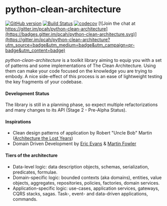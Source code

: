# python-clean-architecture
[![GitHub version](https://badge.fury.io/gh/pcah%2Fpython-clean-architecture.svg)](https://badge.fury.io/gh/pcah%2Fpython-clean-architecture) [![Build Status](https://travis-ci.org/pcah/python-clean-architecture.svg?branch=master)](https://travis-ci.org/pcah/python-clean-architecture) 
[![codecov](https://codecov.io/gh/pcah/python-clean-architecture/branch/master/graph/badge.svg)](https://codecov.io/gh/pcah/python-clean-architecture) [![Join the chat at https://gitter.im/pcah/python-clean-architecture](https://badges.gitter.im/pcah/python-clean-architecture.svg)](https://gitter.im/pcah/python-clean-architecture?utm_source=badge&utm_medium=badge&utm_campaign=pr-badge&utm_content=badge)

*python-clean-architecture* is a toolkit library aiming to equip you with a set of patterns and some implementations of The Clean Architecture. Using them can make your code focused on the knowledge you are trying to embody. A nice side-effect of this process is an ease of lightweight testing the key fragments of your codebase.

#### Development Status

The library is still in a planning phase, so expect multiple refactorizations and many changes to its API (Stage 2 - Pre-Alpha Status).

#### Inspirations

* Clean design patterns of application by Robert "Uncle Bob" Martin ([Architecture the Lost Years](http://www.youtube.com/watch?v=WpkDN78P884))
* Domain Driven Development by [Eric Evans](http://dddcommunity.org/book/evans_2003/) & [Martin Fowler](https://martinfowler.com/books/eaa.html)

#### Tiers of the architecture

* Data-level logic: data description objects, schemas, serialization, predicates, formulae.
* Domain-specific logic: bounded contexts (aka domains), entities, value objects, aggregates, repositories, policies, factories, domain services.
* Application-specific logic: use-cases, application services, gateways, CQRS stacks, sagas. Task-, event- and data-driven applications, commands.
